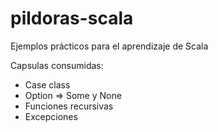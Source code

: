 # pildoras-scala
Ejemplos prácticos para el aprendizaje de Scala

Capsulas consumidas:

+ Case class
+ Option => Some y None
+ Funciones recursivas
+ Excepciones
